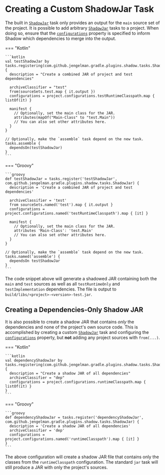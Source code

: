 # Creating a Custom ShadowJar Task

The built in [`ShadowJar`][ShadowJar] task only provides an output for the `main` source set of the project.
It is possible to add arbitrary [`ShadowJar`][ShadowJar] tasks to a project. When doing so, ensure that the
[`configurations`][ShadowJar.configurations] property is specified to inform Shadow which dependencies to merge into
the output.

=== "Kotlin"

    ```kotlin
    val testShadowJar by tasks.registering(com.github.jengelman.gradle.plugins.shadow.tasks.ShadowJar::class) {
      description = "Create a combined JAR of project and test dependencies"

      archiveClassifier = "test"
      from(sourceSets.test.map { it.output })
      configurations = project.configurations.testRuntimeClasspath.map { listOf(it) }

      manifest {
        // Optionally, set the main class for the JAR.
        attributes(mapOf("Main-Class" to "test.Main"))
        // You can also set other attributes here.
      }
    }

    // Optionally, make the `assemble` task depend on the new task.
    tasks.assemble {
      dependsOn(testShadowJar)
    }
    ```

=== "Groovy"

    ```groovy
    def testShadowJar = tasks.register('testShadowJar', com.github.jengelman.gradle.plugins.shadow.tasks.ShadowJar) {
      description = 'Create a combined JAR of project and test dependencies'

      archiveClassifier = 'test'
      from sourceSets.named('test').map { it.output }
      configurations = project.configurations.named('testRuntimeClasspath').map { [it] }

      manifest {
        // Optionally, set the main class for the JAR.
        attributes 'Main-Class': 'test.Main'
        // You can also set other attributes here.
      }
    }

    // Optionally, make the `assemble` task depend on the new task.
    tasks.named('assemble') {
      dependsOn testShadowJar
    }
    ```

The code snippet above will generate a shadowed JAR containing both the `main` and `test` sources as well as all
`testRuntimeOnly` and `testImplementation` dependencies. The file is output to
`build/libs/<project>-<version>-test.jar`.

## Creating a Dependencies-Only Shadow JAR

It is also possible to create a shadow JAR that contains *only* the dependencies and none of the project's own
source code. This is accomplished by creating a custom [`ShadowJar`][ShadowJar] task and configuring the
[`configurations`][ShadowJar.configurations] property, but **not** adding any project sources with `from(...)`.

=== "Kotlin"

    ```kotlin
    val dependencyShadowJar by tasks.registering(com.github.jengelman.gradle.plugins.shadow.tasks.ShadowJar::class) {
      description = "Create a shadow JAR of all dependencies"
      archiveClassifier = "dep"
      configurations = project.configurations.runtimeClasspath.map { listOf(it) }
    }
    ```

=== "Groovy"

    ```groovy
    def dependencyShadowJar = tasks.register('dependencyShadowJar', com.github.jengelman.gradle.plugins.shadow.tasks.ShadowJar) {
      description = 'Create a shadow JAR of all dependencies'
      archiveClassifier = 'dep'
      configurations = project.configurations.named('runtimeClasspath').map { [it] }
    }
    ```

The above configuration will create a shadow JAR file that contains only the classes from the `runtimeClasspath`
configuration. The standard `jar` task will still produce a JAR with only the project's sources.


[Jar]: https://docs.gradle.org/current/dsl/org.gradle.api.tasks.bundling.Jar.html
[ShadowJar.configurations]: ../api/shadow/com.github.jengelman.gradle.plugins.shadow.tasks/-shadow-jar/configurations.html
[ShadowJar]: ../api/shadow/com.github.jengelman.gradle.plugins.shadow.tasks/-shadow-jar/index.html

